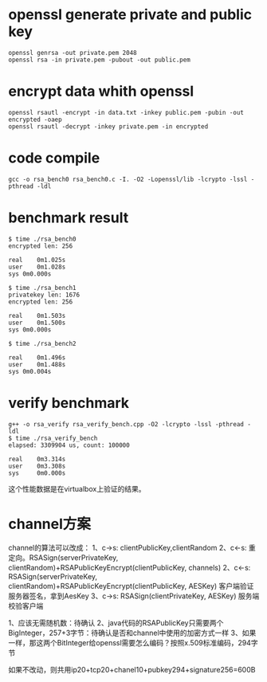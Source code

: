 # openssl generate private and public key

```
openssl genrsa -out private.pem 2048
openssl rsa -in private.pem -pubout -out public.pem
```

# encrypt data whith openssl

```
openssl rsautl -encrypt -in data.txt -inkey public.pem -pubin -out encrypted -oaep
openssl rsautl -decrypt -inkey private.pem -in encrypted
```

# code compile

```
gcc -o rsa_bench0 rsa_bench0.c -I. -O2 -Lopenssl/lib -lcrypto -lssl -pthread -ldl
```

# benchmark result

```
$ time ./rsa_bench0 
encrypted len: 256

real	0m1.025s
user	0m1.028s
sys	0m0.000s

$ time ./rsa_bench1
privatekey len: 1676
encrypted len: 256

real	0m1.503s
user	0m1.500s
sys	0m0.000s

$ time ./rsa_bench2

real	0m1.496s
user	0m1.488s
sys	0m0.004s
```

# verify benchmark

```
g++ -o rsa_verify rsa_verify_bench.cpp -O2 -lcrypto -lssl -pthread -ldl
$ time ./rsa_verify_bench
elapsed: 3309904 us, count: 100000

real   	0m3.314s
user   	0m3.308s
sys    	0m0.000s
```
这个性能数据是在virtualbox上验证的结果。

# channel方案

channel的算法可以改成：
1、c->s: clientPublicKey,clientRandom
2、c<-s: 重定向。RSASign(serverPrivateKey, clientRandom)+RSAPublicKeyEncrypt(clientPublicKey, channels)
2、c<-s: RSASign(serverPrivateKey, clientRandom)+RSAPublicKeyEncrypt(clientPublicKey, AESKey) 客户端验证服务器签名，拿到AesKey
3、c->s: RSASign(clientPrivateKey, AESKey) 服务端校验客户端

1、应该无需随机数：待确认
2、java代码的RSAPublicKey只需要两个BigInteger，257+3字节：待确认是否和channel中使用的加密方式一样
3、如果一样，那这两个BitInteger给openssl需要怎么编码？按照x.509标准编码，294字节

如果不改动，则共用ip20+tcp20+chanel10+pubkey294+signature256=600B